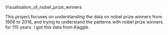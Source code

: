 Visualisation_of_nobel_prize_winners

This project focuses on understanding the data on nobel prize winners from 1906 to 2016, and trying to understand the patterns with nobel prize winners for 110 years. I got this data from Kaggle. 
